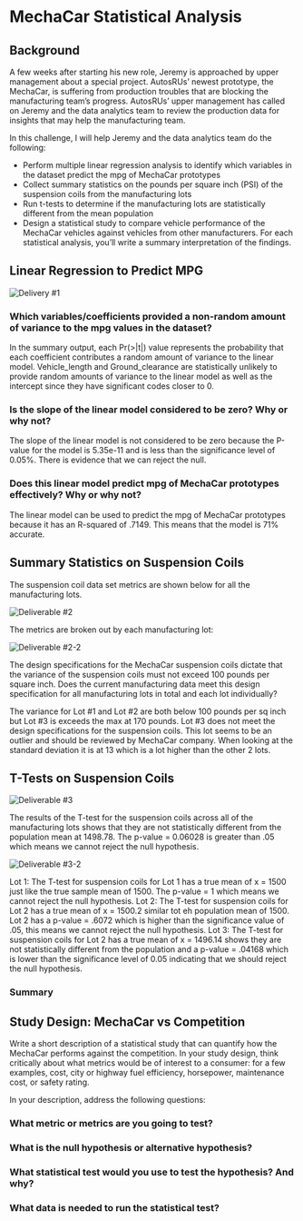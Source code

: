 # MechaCar Statistical Analysis

## Background

A few weeks after starting his new role, Jeremy is approached by upper management about a special project. AutosRUs’ newest prototype, the MechaCar, is suffering from production troubles that are blocking the manufacturing team’s progress. AutosRUs’ upper management has called on Jeremy and the data analytics team to review the production data for insights that may help the manufacturing team.

In this challenge, I will help Jeremy and the data analytics team do the following:

- Perform multiple linear regression analysis to identify which variables in the dataset predict the mpg of MechaCar prototypes
- Collect summary statistics on the pounds per square inch (PSI) of the suspension coils from the manufacturing lots
- Run t-tests to determine if the manufacturing lots are statistically different from the mean population
- Design a statistical study to compare vehicle performance of the MechaCar vehicles against vehicles from other manufacturers. For each statistical analysis, you’ll write a summary interpretation of the findings.



## Linear Regression to Predict MPG

![Delivery #1](https://user-images.githubusercontent.com/107590196/192919764-994f9d10-63b9-45f3-b732-c48db18c77d6.png)


### Which variables/coefficients provided a non-random amount of variance to the mpg values in the dataset?
In the summary output, each Pr(>|t|) value represents the probability that each coefficient contributes a random amount of variance to the linear model. 
Vehicle_length and Ground_clearance are statistically unlikely to provide random amounts of variance to the linear model as well as the intercept since they have significant codes closer to 0.


### Is the slope of the linear model considered to be zero? Why or why not?
The slope of the linear model is not considered to be zero because the P-value for the model is 5.35e-11 and is less than the significance level of 0.05%. There is evidence that we can reject the null.


### Does this linear model predict mpg of MechaCar prototypes effectively? Why or why not?
The linear model can be used to predict the mpg of MechaCar prototypes because it has an R-squared of .7149. This means that the model is 71% accurate.


## Summary Statistics on Suspension Coils

The suspension coil data set metrics are shown below for all the manufacturing lots.

![Deliverable #2](https://user-images.githubusercontent.com/107590196/192919823-03d87e99-25f4-4726-927e-7e99b3888b88.png)

The metrics are broken out by each manufacturing lot:

![Deliverable #2-2](https://user-images.githubusercontent.com/107590196/192919833-d4a71836-f11c-4cf7-b99c-298f34f1448b.png)

The design specifications for the MechaCar suspension coils dictate that the variance of the suspension coils must not exceed 100 pounds per square inch. Does the current manufacturing data meet this design specification for all manufacturing lots in total and each lot individually? 

The variance for Lot #1 and Lot #2 are both below 100 pounds per sq inch but Lot #3 is exceeds the max at 170 pounds. Lot #3 does not meet the design specifications for the suspension coils. This lot seems to be an outlier and should be reviewed by MechaCar company. When looking at the standard deviation it is at 13 which is a lot higher than the other 2 lots.


## T-Tests on Suspension Coils

![Deliverable #3](https://user-images.githubusercontent.com/107590196/192919913-0b29ce6c-29b5-44b9-a387-743eb580f152.png)

The results of the T-test for the suspension coils across all of the manufacturing lots shows that they are not statistically different from the population mean at 1498.78. The p-value = 0.06028 is greater than .05 which means we cannot reject the null hypothesis.

![Deliverable #3-2 ](https://user-images.githubusercontent.com/107590196/192919924-19f6a2a1-4381-4217-a118-0d4e42a87930.png)

Lot 1: The T-test for suspension coils for Lot 1 has a true mean of x = 1500 just like the true sample mean of 1500. The p-value = 1 which means we cannot reject the null hypothesis.
Lot 2: The T-test for suspension coils for Lot 2 has a true mean of x = 1500.2 similar tot eh population mean of 1500. Lot 2 has a p-value = .6072 which is higher than the significance value of .05, this means we cannot reject the null hypothesis.
Lot 3: The T-test for suspension coils for Lot 2 has a true mean of x = 1496.14 shows they are not statistically different from the population and a p-value = .04168 which is lower than the significance level of 0.05 indicating that we should reject the null hypothesis. 


### Summary 


## Study Design: MechaCar vs Competition

Write a short description of a statistical study that can quantify how the MechaCar performs against the competition. In your study design, think critically about what metrics would be of interest to a consumer: for a few examples, cost, city or highway fuel efficiency, horsepower, maintenance cost, or safety rating.

In your description, address the following questions:

### What metric or metrics are you going to test?

### What is the null hypothesis or alternative hypothesis?

### What statistical test would you use to test the hypothesis? And why?

### What data is needed to run the statistical test?
